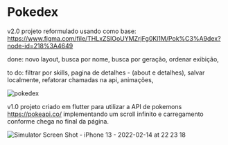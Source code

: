 # Pokedex

v2.0
projeto reformulado usando como base: https://www.figma.com/file/THLxZSlOoUYMZrjFg0Kl1M/Pok%C3%A9dex?node-id=218%3A4649

done:
novo layout,
busca por nome, 
busca por geração, 
ordenar exibição, 

to do:
filtrar por skills, 
pagina de detalhes - (about e detalhes), 
salvar localmente, 
refatorar chamadas na api, 
animações, 

![pokedex](https://user-images.githubusercontent.com/60902022/168721950-d3a22d57-f315-4277-acd1-47391eb8f7a8.png)


v1.0
projeto criado em flutter para utilizar a API de pokemons https://pokeapi.co/
implementando um scroll infinito e carregamento conforme chega no final da página.

![Simulator Screen Shot - iPhone 13 - 2022-02-14 at 22 23 18](https://user-images.githubusercontent.com/60902022/161278254-ae2f0c29-0e27-4542-9e81-0695deccf17a.png)
